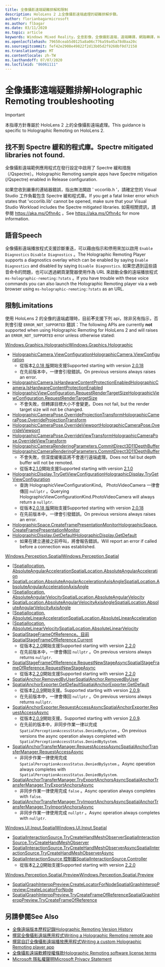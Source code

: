 ```yaml
---
title: 全像攝影遠端疑難排解和限制
description: HoloLens 2 上全像攝影遠端處理的疑難排解步驟。
author: florianbagarmicrosoft
ms.author: flbagar
ms.date: 03/11/2020
ms.topic: article
keywords: Windows Mixed Reality，全息影像，全像攝影遠端，遠端轉譯，網路轉譯，HoloLens，遠端全息影像，疑難排解，協助
ms.openlocfilehash: 79650ceab5d0125a8a06c776a59a45a78d0aa20c
ms.sourcegitcommit: fef42e2908e49822f2d13b05d2f9260bf0d72158
ms.translationtype: MT
ms.contentlocale: zh-TW
ms.lasthandoff: 07/07/2020
ms.locfileid: "86061111"
---
```

# <a name="holographic-remoting-troubleshooting"></a><span data-ttu-id="5a303-104">全像攝影遠端疑難排解</span><span class="sxs-lookup"><span data-stu-id="5a303-104">Holographic Remoting troubleshooting</span></span>

> [!IMPORTANT]
> <span data-ttu-id="5a303-105">本指導方針專屬於 HoloLens 2 上的全像攝影遠端處理。</span><span class="sxs-lookup"><span data-stu-id="5a303-105">This guidance is specific to Holographic Remoting on HoloLens 2.</span></span>

## <a name="spectre-mitigated-libraries-not-found"></a><span data-ttu-id="5a303-106">找不到 Spectre 緩和的程式庫。</span><span class="sxs-lookup"><span data-stu-id="5a303-106">Spectre mitigated libraries not found.</span></span>

<span data-ttu-id="5a303-107">全像攝影遠端範例應用程式在發行設定中啟用了 Spectre 緩和措施（/Qspectre）。</span><span class="sxs-lookup"><span data-stu-id="5a303-107">Holographic Remoting sample apps have Spectre mitigation (/Qspectre) enabled in Release configuration.</span></span>

<span data-ttu-id="5a303-108">如果您收到嚴重的連結器錯誤，指出無法開啟 ' vccorlib.h '，請確定您的 Visual Studio 工作負載包含 Spectre 緩和程式庫。</span><span class="sxs-lookup"><span data-stu-id="5a303-108">If you get a fatal linker error which states that 'vccorlib.lib' cannot be opened, make sure that your Visual Studio Workload includes the Spectre mitigated libraries.</span></span> <span data-ttu-id="5a303-109">如需相關資訊，請參閱 https://aka.ms/Ofhn4c 。</span><span class="sxs-lookup"><span data-stu-id="5a303-109">See https://aka.ms/Ofhn4c for more information.</span></span>

## <a name="speech"></a><span data-ttu-id="5a303-110">語音</span><span class="sxs-lookup"><span data-stu-id="5a303-110">Speech</span></span>

<span data-ttu-id="5a303-111">全像攝影遠端播放程式支援診斷重迭，可以藉由指示和停用來加以啟用 ```Enable Diagnostics``` ```Disable Diagnostics``` 。</span><span class="sxs-lookup"><span data-stu-id="5a303-111">The Holographic Remoting Player supports a diagnostics overlay which can be enabled by saying ```Enable Diagnostics``` and disabled by saying ```Disable Diagnostics```.</span></span> <span data-ttu-id="5a303-112">如果您遇到這些語音命令的問題，也可以透過網頁瀏覽器使用作為 URL 來啟動全像的遠端播放程式 ```ms-holographic-remoting:?stats``` 。</span><span class="sxs-lookup"><span data-stu-id="5a303-112">If you have trouble with these voice commands you can also launch the Holographic Remoting player via a web browser using ```ms-holographic-remoting:?stats``` as an URL.</span></span>

## <a name="limitations"></a><span data-ttu-id="5a303-113">限制</span><span class="sxs-lookup"><span data-stu-id="5a303-113">Limitations</span></span>

<span data-ttu-id="5a303-114">使用 HoloLens 2 的全像的遠端處理時，目前**不**支援下列 api，除非另有指示，否則會引發 ```ERROR_NOT_SUPPORTED``` 錯誤：</span><span class="sxs-lookup"><span data-stu-id="5a303-114">The following APIs are currently **not** supported when using Holographic Remoting for HoloLens 2 and will raises an ```ERROR_NOT_SUPPORTED``` error unless otherwise stated:</span></span>

[<span data-ttu-id="5a303-115">Windows.Graphics.Holographic</span><span class="sxs-lookup"><span data-stu-id="5a303-115">Windows.Graphics.Holographic</span></span>](https://docs.microsoft.com/uwp/api/windows.graphics.holographic)

* [<span data-ttu-id="5a303-116">HolographicCamera.ViewConfiguration</span><span class="sxs-lookup"><span data-stu-id="5a303-116">HolographicCamera.ViewConfiguration</span></span>](https://docs.microsoft.com/uwp/api/windows.graphics.holographic.holographiccamera.viewconfiguration)
  - <span data-ttu-id="5a303-117">從版本[2.0.18 版](holographic-remoting-version-history.md#v2.0.18)開始支援</span><span class="sxs-lookup"><span data-stu-id="5a303-117">Supported starting with version [2.0.18](holographic-remoting-version-history.md#v2.0.18)</span></span>
  - <span data-ttu-id="5a303-118">在先前版本中，一律會引發錯誤。</span><span class="sxs-lookup"><span data-stu-id="5a303-118">On previous versions always raises an error.</span></span>
* [<span data-ttu-id="5a303-119">HolographicCamera.IsHardwareContentProtectionEnabled</span><span class="sxs-lookup"><span data-stu-id="5a303-119">HolographicCamera.IsHardwareContentProtectionEnabled</span></span>](https://docs.microsoft.com/uwp/api/windows.graphics.holographic.holographiccamera.ishardwarecontentprotectionenabled#Windows_Graphics_Holographic_HolographicCamera_IsHardwareContentProtectionEnabled)
* [<span data-ttu-id="5a303-120">HolographicViewConfiguration.RequestRenderTargetSize</span><span class="sxs-lookup"><span data-stu-id="5a303-120">HolographicViewConfiguration.RequestRenderTargetSize</span></span>](https://docs.microsoft.com/uwp/api/windows.graphics.holographic.holographicviewconfiguration.requestrendertargetsize#Windows_Graphics_Holographic_HolographicViewConfiguration_RequestRenderTargetSize_Windows_Foundation_Size_)
  - <span data-ttu-id="5a303-121">不會失敗，但轉譯目標大小不會變更。</span><span class="sxs-lookup"><span data-stu-id="5a303-121">Does not fail, but the render target size will not be changed.</span></span>
* [<span data-ttu-id="5a303-122">HolographicCameraPose.OverrideProjectionTransform</span><span class="sxs-lookup"><span data-stu-id="5a303-122">HolographicCameraPose.OverrideProjectionTransform</span></span>](https://docs.microsoft.com/uwp/api/windows.graphics.holographic.holographiccamerapose.overrideprojectiontransform)
* [<span data-ttu-id="5a303-123">HolographicCameraPose.OverrideViewport</span><span class="sxs-lookup"><span data-stu-id="5a303-123">HolographicCameraPose.OverrideViewport</span></span>](https://docs.microsoft.com/uwp/api/windows.graphics.holographic.holographiccamerapose.overrideviewport)
* [<span data-ttu-id="5a303-124">HolographicCameraPose.OverrideViewTransform</span><span class="sxs-lookup"><span data-stu-id="5a303-124">HolographicCameraPose.OverrideViewTransform</span></span>](https://docs.microsoft.com/uwp/api/windows.graphics.holographic.holographiccamerapose.overrideviewtransform)
* [<span data-ttu-id="5a303-125">HolographicCameraRenderingParameters.CommitDirect3D11DepthBuffer</span><span class="sxs-lookup"><span data-stu-id="5a303-125">HolographicCameraRenderingParameters.CommitDirect3D11DepthBuffer</span></span>](https://docs.microsoft.com/uwp/api/windows.graphics.holographic.holographiccamerarenderingparameters.commitdirect3d11depthbuffer#Windows_Graphics_Holographic_HolographicCameraRenderingParameters_CommitDirect3D11DepthBuffer_Windows_Graphics_DirectX_Direct3D11_IDirect3DSurface_)
  - <span data-ttu-id="5a303-126">不會失敗，但深度緩衝區將不會進行遠端處理。</span><span class="sxs-lookup"><span data-stu-id="5a303-126">Does not fail but depth buffer will not be remoted.</span></span>
  - <span data-ttu-id="5a303-127">從版本[2.1.0](holographic-remoting-version-history.md#v2.1.0)開始支援</span><span class="sxs-lookup"><span data-stu-id="5a303-127">Supported starting with version [2.1.0](holographic-remoting-version-history.md#v2.1.0)</span></span>
* [<span data-ttu-id="5a303-128">HolographicDisplay.TryGetViewConfiguration</span><span class="sxs-lookup"><span data-stu-id="5a303-128">HolographicDisplay.TryGetViewConfiguration</span></span>](https://docs.microsoft.com/uwp/api/windows.graphics.holographic.holographicdisplay.trygetviewconfiguration)
  - <span data-ttu-id="5a303-129">查詢 HolographicViewConfigurationKind。 PhotoVideoCamera 一律會傳回 ```nullptr``` 。</span><span class="sxs-lookup"><span data-stu-id="5a303-129">Querying HolographicViewConfigurationKind.PhotoVideoCamera will always return a ```nullptr```.</span></span>
  - <span data-ttu-id="5a303-130">從版本[2.0.18 版](holographic-remoting-version-history.md#v2.0.18)開始支援</span><span class="sxs-lookup"><span data-stu-id="5a303-130">Supported starting with version [2.0.18](holographic-remoting-version-history.md#v2.0.18)</span></span>
  - <span data-ttu-id="5a303-131">在先前版本中，一律會引發錯誤。</span><span class="sxs-lookup"><span data-stu-id="5a303-131">On previous versions always raises an error.</span></span>
* [<span data-ttu-id="5a303-132">HolographicSpace.CreateFramePresentationMonitor</span><span class="sxs-lookup"><span data-stu-id="5a303-132">HolographicSpace.CreateFramePresentationMonitor</span></span>](https://docs.microsoft.com/uwp/api/windows.graphics.holographic.holographicspace.createframepresentationmonitor)
* [<span data-ttu-id="5a303-133">HolographicDisplay.GetDefault</span><span class="sxs-lookup"><span data-stu-id="5a303-133">HolographicDisplay.GetDefault</span></span>](https://docs.microsoft.com/uwp/api/windows.graphics.holographic.holographicdisplay.getdefault#Windows_Graphics_Holographic_HolographicDisplay_GetDefault)
  - <span data-ttu-id="5a303-134">如果在建立連接之前呼叫，將會報告錯誤。</span><span class="sxs-lookup"><span data-stu-id="5a303-134">Will report an error if called before a connection was established.</span></span>


[<span data-ttu-id="5a303-135">Windows.Perception.Spatial</span><span class="sxs-lookup"><span data-stu-id="5a303-135">Windows.Perception.Spatial</span></span>](https://docs.microsoft.com/uwp/api/windows.perception.spatial)

* <span data-ttu-id="5a303-136">[[Spatiallocation. AbsoluteAngularAcceleration](https://docs.microsoft.com/uwp/api/windows.perception.spatial.spatiallocation.absoluteangularacceleration)</span><span class="sxs-lookup"><span data-stu-id="5a303-136">[SpatialLocation.AbsoluteAngularAcceleration](https://docs.microsoft.com/uwp/api/windows.perception.spatial.spatiallocation.absoluteangularacceleration)</span></span>
* [<span data-ttu-id="5a303-137">SpatialLocation.AbsoluteAngularAccelerationAxisAngle</span><span class="sxs-lookup"><span data-stu-id="5a303-137">SpatialLocation.AbsoluteAngularAccelerationAxisAngle</span></span>](https://docs.microsoft.com/uwp/api/windows.perception.spatial.spatiallocation.absoluteangularaccelerationaxisangle)
* <span data-ttu-id="5a303-138">[[Spatiallocation. AbsoluteAngularVelocity](https://docs.microsoft.com/uwp/api/windows.perception.spatial.spatiallocation.absoluteangularvelocity)</span><span class="sxs-lookup"><span data-stu-id="5a303-138">[SpatialLocation.AbsoluteAngularVelocity](https://docs.microsoft.com/uwp/api/windows.perception.spatial.spatiallocation.absoluteangularvelocity)</span></span>
* [<span data-ttu-id="5a303-139">SpatialLocation.AbsoluteAngularVelocityAxisAngle</span><span class="sxs-lookup"><span data-stu-id="5a303-139">SpatialLocation.AbsoluteAngularVelocityAxisAngle</span></span>](https://docs.microsoft.com/uwp/api/windows.perception.spatial.spatiallocation.absoluteangularvelocityaxisangle)
* <span data-ttu-id="5a303-140">[[Spatiallocation. AbsoluteLinearAcceleration](https://docs.microsoft.com/uwp/api/windows.perception.spatial.spatiallocation.absolutelinearacceleration)</span><span class="sxs-lookup"><span data-stu-id="5a303-140">[SpatialLocation.AbsoluteLinearAcceleration](https://docs.microsoft.com/uwp/api/windows.perception.spatial.spatiallocation.absolutelinearacceleration)</span></span>
* <span data-ttu-id="5a303-141">[[Spatiallocation. AbsoluteLinearVelocity](https://docs.microsoft.com/uwp/api/windows.perception.spatial.spatiallocation.absolutelinearvelocity)</span><span class="sxs-lookup"><span data-stu-id="5a303-141">[SpatialLocation.AbsoluteLinearVelocity](https://docs.microsoft.com/uwp/api/windows.perception.spatial.spatiallocation.absolutelinearvelocity)</span></span>
* [<span data-ttu-id="5a303-142">SpatialStageFrameOfReference。目前</span><span class="sxs-lookup"><span data-stu-id="5a303-142">SpatialStageFrameOfReference.Current</span></span>](https://docs.microsoft.com/uwp/api/windows.perception.spatial.spatialstageframeofreference.current)
  - <span data-ttu-id="5a303-143">從版本[2.2.0](holographic-remoting-version-history.md#v2.2.0)開始支援</span><span class="sxs-lookup"><span data-stu-id="5a303-143">Supported starting with version [2.2.0](holographic-remoting-version-history.md#v2.2.0)</span></span>
  - <span data-ttu-id="5a303-144">在先前版本中，一律會傳回 ```nullptr``` 。</span><span class="sxs-lookup"><span data-stu-id="5a303-144">On previous versions always returns ```nullptr```.</span></span>
* [<span data-ttu-id="5a303-145">SpatialStageFrameOfReference.RequestNewStageAsync</span><span class="sxs-lookup"><span data-stu-id="5a303-145">SpatialStageFrameOfReference.RequestNewStageAsync</span></span>](https://docs.microsoft.com/uwp/api/windows.perception.spatial.spatialstageframeofreference.requestnewstageasync)
  - <span data-ttu-id="5a303-146">從版本[2.2.0](holographic-remoting-version-history.md#v2.2.0)開始支援</span><span class="sxs-lookup"><span data-stu-id="5a303-146">Supported starting with version [2.2.0](holographic-remoting-version-history.md#v2.2.0)</span></span>
* [<span data-ttu-id="5a303-147">SpatialAnchor.RemovedByUser</span><span class="sxs-lookup"><span data-stu-id="5a303-147">SpatialAnchor.RemovedByUser</span></span>](https://docs.microsoft.com/uwp/api/windows.perception.spatial.spatialanchor.removedbyuser)
* [<span data-ttu-id="5a303-148">SpatialAnchorExporter.GetDefault</span><span class="sxs-lookup"><span data-stu-id="5a303-148">SpatialAnchorExporter.GetDefault</span></span>](https://docs.microsoft.com/uwp/api/windows.perception.spatial.spatialanchorexporter.getdefault
)
  - <span data-ttu-id="5a303-149">從版本[2.0.9](holographic-remoting-version-history.md#v2.0.9)開始支援。</span><span class="sxs-lookup"><span data-stu-id="5a303-149">Supported starting with version [2.0.9](holographic-remoting-version-history.md#v2.0.9).</span></span> 
  - <span data-ttu-id="5a303-150">在先前版本中，一律會傳回 ```nullptr``` 。</span><span class="sxs-lookup"><span data-stu-id="5a303-150">On previous versions always returns ```nullptr```.</span></span> 
* [<span data-ttu-id="5a303-151">SpatialAnchorExporter.RequestAccessAsync</span><span class="sxs-lookup"><span data-stu-id="5a303-151">SpatialAnchorExporter.RequestAccessAsync</span></span>](https://docs.microsoft.com/uwp/api/windows.perception.spatial.spatialanchorexporter.requestaccessasync
)
  - <span data-ttu-id="5a303-152">從版本[2.0.9](holographic-remoting-version-history.md#v2.0.9)開始支援。</span><span class="sxs-lookup"><span data-stu-id="5a303-152">Supported starting with version [2.0.9](holographic-remoting-version-history.md#v2.0.9).</span></span> 
  - <span data-ttu-id="5a303-153">在先前的版本中，非同步作業一律以完成 ```SpatialPerceptionAccessStatus.DeniedBySystem``` 。</span><span class="sxs-lookup"><span data-stu-id="5a303-153">On previous versions the async operation always completed with ```SpatialPerceptionAccessStatus.DeniedBySystem```.</span></span>
* [<span data-ttu-id="5a303-154">SpatialAnchorTransferManager.RequestAccessAsync</span><span class="sxs-lookup"><span data-stu-id="5a303-154">SpatialAnchorTransferManager.RequestAccessAsync</span></span>](https://docs.microsoft.com/uwp/api/windows.perception.spatial.spatialanchortransfermanager.requestaccessasync#Windows_Perception_Spatial_SpatialAnchorTransferManager_RequestAccessAsync)
  - <span data-ttu-id="5a303-155">非同步作業一律使用完成 ```SpatialPerceptionAccessStatus.DeniedBySystem``` 。</span><span class="sxs-lookup"><span data-stu-id="5a303-155">Async operation always completes with ```SpatialPerceptionAccessStatus.DeniedBySystem```.</span></span>
* [<span data-ttu-id="5a303-156">SpatialAnchorTransferManager.TryExportAnchorsAsync</span><span class="sxs-lookup"><span data-stu-id="5a303-156">SpatialAnchorTransferManager.TryExportAnchorsAsync</span></span>](https://docs.microsoft.com/uwp/api/windows.perception.spatial.spatialanchortransfermanager.tryexportanchorsasync#Windows_Perception_Spatial_SpatialAnchorTransferManager_TryExportAnchorsAsync_Windows_Foundation_Collections_IIterable_Windows_Foundation_Collections_IKeyValuePair_System_String_Windows_Perception_Spatial_SpatialAnchor___Windows_Storage_Streams_IOutputStream_)
  - <span data-ttu-id="5a303-157">非同步作業一律使用完成 ```false``` 。</span><span class="sxs-lookup"><span data-stu-id="5a303-157">Async operation always completes with ```false```.</span></span>
* [<span data-ttu-id="5a303-158">SpatialAnchorTransferManager.TryImportAnchorsAsync</span><span class="sxs-lookup"><span data-stu-id="5a303-158">SpatialAnchorTransferManager.TryImportAnchorsAsync</span></span>](https://docs.microsoft.com/uwp/api/windows.perception.spatial.spatialanchortransfermanager.tryimportanchorsasync
)
  - <span data-ttu-id="5a303-159">非同步作業一律使用完成 ```nullptr``` 。</span><span class="sxs-lookup"><span data-stu-id="5a303-159">Async operation always completes with ```nullptr```.</span></span>

[<span data-ttu-id="5a303-160">Windows.UI.Input.Spatial</span><span class="sxs-lookup"><span data-stu-id="5a303-160">Windows.UI.Input.Spatial</span></span>](https://docs.microsoft.com/uwp/api/windows.ui.input.spatial)

* [<span data-ttu-id="5a303-161">SpatialInteractionSource.TryCreateHandMeshObserver</span><span class="sxs-lookup"><span data-stu-id="5a303-161">SpatialInteractionSource.TryCreateHandMeshObserver</span></span>](https://docs.microsoft.com/uwp/api/windows.ui.input.spatial.spatialinteractionsource.trycreatehandmeshobserver#Windows_UI_Input_Spatial_SpatialInteractionSource_TryCreateHandMeshObserver)
* [<span data-ttu-id="5a303-162">SpatialInteractionSource.TryCreateHandMeshObserverAsync</span><span class="sxs-lookup"><span data-stu-id="5a303-162">SpatialInteractionSource.TryCreateHandMeshObserverAsync</span></span>](https://docs.microsoft.com/uwp/api/windows.ui.input.spatial.spatialinteractionsource.trycreatehandmeshobserverasync)
* [<span data-ttu-id="5a303-163">SpatialInteractionSource 控制器</span><span class="sxs-lookup"><span data-stu-id="5a303-163">SpatialInteractionSource.Controller</span></span>](https://docs.microsoft.com/uwp/api/windows.ui.input.spatial.spatialinteractionsource.controller#Windows_UI_Input_Spatial_SpatialInteractionSource_Controller)
  - <span data-ttu-id="5a303-164">從版本[2.2.0](holographic-remoting-version-history.md#v2.2.0)開始支援</span><span class="sxs-lookup"><span data-stu-id="5a303-164">Supported starting with version [2.2.0](holographic-remoting-version-history.md#v2.2.0)</span></span>

[<span data-ttu-id="5a303-165">Windows.Perception.Spatial.Preview</span><span class="sxs-lookup"><span data-stu-id="5a303-165">Windows.Perception.Spatial.Preview</span></span>](https://docs.microsoft.com/uwp/api/windows.perception.spatial.preview)

* [<span data-ttu-id="5a303-166">SpatialGraphInteropPreview.CreateLocatorForNode</span><span class="sxs-lookup"><span data-stu-id="5a303-166">SpatialGraphInteropPreview.CreateLocatorForNode</span></span>](https://docs.microsoft.com/uwp/api/windows.perception.spatial.preview.spatialgraphinteroppreview.createlocatorfornode)
* [<span data-ttu-id="5a303-167">SpatialGraphInteropPreview.TryCreateFrameOfReference</span><span class="sxs-lookup"><span data-stu-id="5a303-167">SpatialGraphInteropPreview.TryCreateFrameOfReference</span></span>](https://docs.microsoft.com/uwp/api/windows.perception.spatial.preview.spatialgraphinteroppreview.trycreateframeofreference)

## <a name="see-also"></a><span data-ttu-id="5a303-168">另請參閱</span><span class="sxs-lookup"><span data-stu-id="5a303-168">See Also</span></span>
* [<span data-ttu-id="5a303-169">全像遠端版本歷程記錄</span><span class="sxs-lookup"><span data-stu-id="5a303-169">Holographic Remoting Version History</span></span>](holographic-remoting-version-history.md)
* [<span data-ttu-id="5a303-170">撰寫全像攝影遠端應用程式</span><span class="sxs-lookup"><span data-stu-id="5a303-170">Writing a Holographic Remoting remote app</span></span>](holographic-remoting-create-host.md)
* [<span data-ttu-id="5a303-171">撰寫自訂全像攝影遠端播放應用程式</span><span class="sxs-lookup"><span data-stu-id="5a303-171">Writing a custom Holographic Remoting player app</span></span>](holographic-remoting-create-player.md)
* [<span data-ttu-id="5a303-172">全像攝影遠端軟體授權條款</span><span class="sxs-lookup"><span data-stu-id="5a303-172">Holographic Remoting software license terms</span></span>](https://docs.microsoft.com/legal/mixed-reality/microsoft-holographic-remoting-software-license-terms)
* [<span data-ttu-id="5a303-173">Microsoft 隱私權聲明</span><span class="sxs-lookup"><span data-stu-id="5a303-173">Microsoft Privacy Statement</span></span>](https://go.microsoft.com/fwlink/?LinkId=521839)
